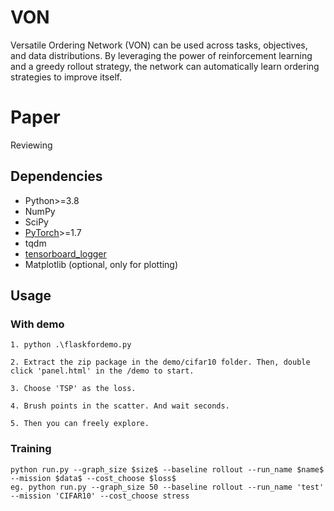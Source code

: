 # VON
Versatile Ordering Network (VON) can be used across tasks, objectives, and data distributions. By leveraging the power of reinforcement learning and a greedy rollout strategy, the network can automatically learn ordering strategies to improve itself.

# Paper
Reviewing

## Dependencies

* Python>=3.8
* NumPy
* SciPy
* [PyTorch](http://pytorch.org/)>=1.7
* tqdm
* [tensorboard_logger](https://github.com/TeamHG-Memex/tensorboard_logger)
* Matplotlib (optional, only for plotting)

## Usage

### With demo
```commandline
1. python .\flaskfordemo.py
```
```commandline
2. Extract the zip package in the demo/cifar10 folder. Then, double click 'panel.html' in the /demo to start.
```
```commandline
3. Choose 'TSP' as the loss.
```
```commandline
4. Brush points in the scatter. And wait seconds.
```
```commandline
5. Then you can freely explore.
```

### Training

```commandline
python run.py --graph_size $size$ --baseline rollout --run_name $name$ --mission $data$ --cost_choose $loss$
eg. python run.py --graph_size 50 --baseline rollout --run_name 'test' --mission 'CIFAR10' --cost_choose stress
```
